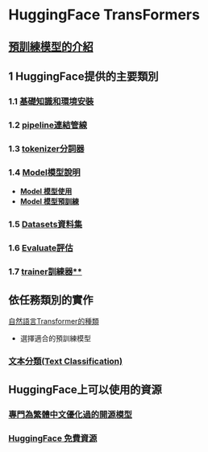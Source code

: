 # HuggingFace TransFormers
## [預訓練模型的介紹](./預訓練模型的一些基礎知識)
## 1 HuggingFace提供的主要類別
### 1.1 [**基礎知識和環境安裝**](./環境安裝)
### 1.2 [**pipeline連結管線**](./pipeline/)
### 1.3 [**tokenizer分詞器**](./tokenizer/)
### 1.4 [**Model模型說明**](./model/)
- [**Model 模型使用**](./model/example.md)
- [**Model 模型預訓練**](./model/pretrain.md)
### 1.5 [**Datasets資料集**](./datasets/)
### 1.6 [**Evaluate評估**](./evaluate/)
### 1.7 [**trainer**訓練器**](./trainer/)

## 依任務類別的實作
[自然語言Transformer的種類](./選擇適合的預訓練模型)
- 選擇適合的預訓練模型

### [文本分類(Text Classification)](./text_classification)

## HuggingFace上可以使用的資源
### [專門為繁體中文優化過的開源模型](./source_for_tw)
### [HuggingFace 免費資源](./source_hugging_face)









